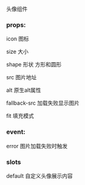 头像组件

### props:
icon 图标

size 大小

shape 形状 方形和圆形

src 图片地址

alt 原生alt属性

fallback-src 加载失败显示图片

fit 填充模式


### event:
error 	图片加载失败时触发

### slots

default 自定义头像展示内容